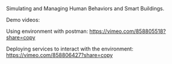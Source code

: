 Simulating and Managing Human Behaviors and Smart Buildings.

Demo videos:

Using environment with postman: https://vimeo.com/858805518?share=copy


Deploying services to interact with the environment: https://vimeo.com/858806427?share=copy
  
